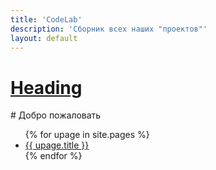 ```yaml
---
title: 'CodeLab'
description: 'Сборник всех наших "проектов"'
layout: default
---
```


<h1 class="uk-article-title"><a class="uk-link-reset" href="">Heading</a></h1>
# Добро пожаловать

<ul>
{% for upage in site.pages %}
  <li><a href="{{ upage.url }}">{{ upage.title }}</a></li>
{% endfor %}
</ul>
